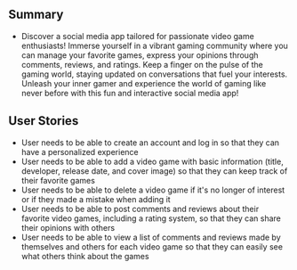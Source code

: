 ## Summary 
* Discover a social media app tailored for passionate video game enthusiasts! Immerse yourself in a vibrant gaming community where you can manage your favorite games, express your opinions through comments, reviews, and ratings. Keep a finger on the pulse of the gaming world, staying updated on conversations that fuel your interests. Unleash your inner gamer and experience the world of gaming like never before with this fun and interactive social media app!

## User Stories 
* User needs to be able to create an account and log in so that they can have a personalized experience
* User needs to be able to add a video game with basic information (title, developer, release date, and cover image) so that they can keep track of their favorite games
* User needs to be able to delete a video game if it's no longer of interest or if they made a mistake when adding it
* User needs to be able to post comments and reviews about their favorite video games, including a rating system, so that they can share their opinions with others
* User needs to be able to view a list of comments and reviews made by themselves and others for each video game so that they can easily see what others think about the games